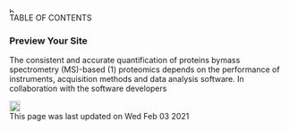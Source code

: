 <div class="main-header">
  <div class="stick-toc">
    <nav>
      <div class="table-of-contents">
        <div class="flex-center">
          <div>
            <img src="./assets/media/Vector.svg" width="11" height="9.95" alt="burger">
          </div>
          <div class="heading">
            TABLE OF CONTENTS
          </div>
        </div>
        <div>
          <div id="toc-container" class="toc-items"></div>
        </div>
      </div>
    </nav>
  </div>
  <div>

### Preview Your Site

The consistent and accurate quantification of proteins bymass spectrometry (MS)-based (1) proteomics depends on the
performance of instruments, acquisition methods and data analysis software. In collaboration with the software
developers

  <div class="flex-center last-updated">
      <div>
        <img src="./assets/media/sync-alt-solid 1.svg" width="19" height="19" alt="sync-icon">
      </div>
      <div class="last-updated-info">
        This page was last updated on Wed Feb 03 2021
      </div>
    </div>
  </div>
</div>
<div id="faq-section" ></div>